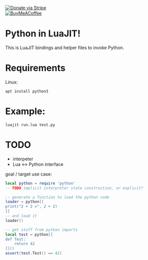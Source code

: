 [![Donate via Stripe](https://img.shields.io/badge/Donate-Stripe-green.svg)](https://buy.stripe.com/00gbJZ0OdcNs9zi288)<br>
[![BuyMeACoffee](https://img.shields.io/badge/BuyMeA-Coffee-tan.svg)](https://buymeacoffee.com/thenumbernine)<br>

# Python in LuaJIT!

This is LuaJIT bindings and helper files to invoke Python.

# Requirements
Linux:
```
apt install python3
```

# Example:
```
luajit run.lua test.py
```

# TODO
- interpeter
- Lua <-> Python interface

goal / target use case:
``` Lua
local python = require 'python'
-- TODO implicit interpreter state construction, or explicit?

-- generate a function to load the python code
loader = python[[
print("2 + 2 =", 2 + 2)
]]
-- and load it
loader()

-- get stuff from python imports
local test = python[[
def Test:
	return 42
]]()
assert(test.Test() == 42)
```
